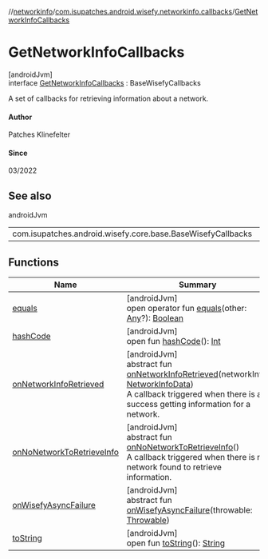 //[networkinfo](../../../index.md)/[com.isupatches.android.wisefy.networkinfo.callbacks](../index.md)/[GetNetworkInfoCallbacks](index.md)

# GetNetworkInfoCallbacks

[androidJvm]\
interface [GetNetworkInfoCallbacks](index.md) : BaseWisefyCallbacks

A set of callbacks for retrieving information about a network.

#### Author

Patches Klinefelter

#### Since

03/2022

## See also

androidJvm

| | |
|---|---|
| com.isupatches.android.wisefy.core.base.BaseWisefyCallbacks |  |

## Functions

| Name | Summary |
|---|---|
| [equals](../../com.isupatches.android.wisefy.networkinfo.entities/-network-info-data/index.md#585090901%2FFunctions%2F373461554) | [androidJvm]<br>open operator fun [equals](../../com.isupatches.android.wisefy.networkinfo.entities/-network-info-data/index.md#585090901%2FFunctions%2F373461554)(other: [Any](https://kotlinlang.org/api/latest/jvm/stdlib/kotlin/-any/index.html)?): [Boolean](https://kotlinlang.org/api/latest/jvm/stdlib/kotlin/-boolean/index.html) |
| [hashCode](../../com.isupatches.android.wisefy.networkinfo.entities/-network-info-data/index.md#1794629105%2FFunctions%2F373461554) | [androidJvm]<br>open fun [hashCode](../../com.isupatches.android.wisefy.networkinfo.entities/-network-info-data/index.md#1794629105%2FFunctions%2F373461554)(): [Int](https://kotlinlang.org/api/latest/jvm/stdlib/kotlin/-int/index.html) |
| [onNetworkInfoRetrieved](on-network-info-retrieved.md) | [androidJvm]<br>abstract fun [onNetworkInfoRetrieved](on-network-info-retrieved.md)(networkInfo: [NetworkInfoData](../../com.isupatches.android.wisefy.networkinfo.entities/-network-info-data/index.md))<br>A callback triggered when there is a success getting information for a network. |
| [onNoNetworkToRetrieveInfo](on-no-network-to-retrieve-info.md) | [androidJvm]<br>abstract fun [onNoNetworkToRetrieveInfo](on-no-network-to-retrieve-info.md)()<br>A callback triggered when there is no network found to retrieve information. |
| [onWisefyAsyncFailure](index.md#823639724%2FFunctions%2F373461554) | [androidJvm]<br>abstract fun [onWisefyAsyncFailure](index.md#823639724%2FFunctions%2F373461554)(throwable: [Throwable](https://kotlinlang.org/api/latest/jvm/stdlib/kotlin/-throwable/index.html)) |
| [toString](../../com.isupatches.android.wisefy.networkinfo.entities/-network-info-data/index.md#1616463040%2FFunctions%2F373461554) | [androidJvm]<br>open fun [toString](../../com.isupatches.android.wisefy.networkinfo.entities/-network-info-data/index.md#1616463040%2FFunctions%2F373461554)(): [String](https://kotlinlang.org/api/latest/jvm/stdlib/kotlin/-string/index.html) |
